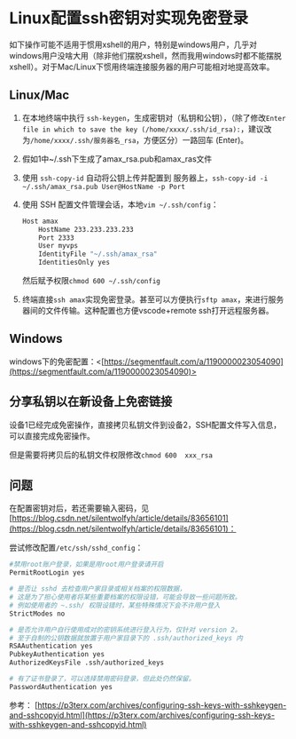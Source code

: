 # Linux配置ssh密钥对实现免密登录

<!--
Tags: 所有用户可食用
category: Linux奇技淫巧, 效率神器
create_date: October 2, 2021 3:57 PM
description: 远程登录服务器配置ssh密钥，方便ssh、sftp、和vscode+remote ssh
-->

如下操作可能不适用于惯用xshell的用户，特别是windows用户，几乎对windows用户没啥大用（除非他们摆脱xshell，然而我用windows时都不能摆脱xshell）。对于Mac/Linux下惯用终端连接服务器的用户可能相对地提高效率。

## Linux/Mac

1. 在本地终端中执行 `ssh-keygen`，生成密钥对（私钥和公钥），（除了修改`Enter file in which to save the key (/home/xxxx/.ssh/id_rsa):`，建议改为`/home/xxxx/.ssh/服务器名_rsa`，方便区分）一路回车 (En­ter)。
2. 假如1中~/.ssh下生成了amax_rsa.pub和amax_ras文件
3. 使用 `ssh-copy-id` 自动将公钥上传并配置到 服务器上，`ssh-copy-id -i ~/.ssh/amax_rsa.pub User@HostName -p Port`
4. 使用 SSH 配置文件管理会话，本地`vim ~/.ssh/config`：
    
    ```bash
    Host amax
        HostName 233.233.233.233
        Port 2333
        User myvps
        IdentityFile "~/.ssh/amax_rsa"
        IdentitiesOnly yes
    ```
    
    然后赋予权限`chmod 600 ~/.ssh/config`
    
5. 终端直接`ssh amax`实现免密登录。甚至可以方便执行`sftp amax`，来进行服务器间的文件传输。这种配置也方便vscode+remote ssh打开远程服务器。

## Windows
windows下的免密配置：<[https://segmentfault.com/a/1190000023054090](https://segmentfault.com/a/1190000023054090)>

## 分享私钥以在新设备上免密链接

设备1已经完成免密操作，直接拷贝私钥文件到设备2，SSH配置文件写入信息，可以直接完成免密操作。

但是需要将拷贝后的私钥文件权限修改`chmod 600  xxx_rsa`


## 问题
在配置密钥对后，若还需要输入密码，见[https://blog.csdn.net/silentwolfyh/article/details/83656101](https://blog.csdn.net/silentwolfyh/article/details/83656101)：

尝试修改配置`/etc/ssh/sshd_config`：

```bash
#禁用root账户登录，如果是用root用户登录请开启 
PermitRootLogin yes 

# 是否让 sshd 去检查用户家目录或相关档案的权限数据， 
# 这是为了担心使用者将某些重要档案的权限设错，可能会导致一些问题所致。 
# 例如使用者的 ~.ssh/ 权限设错时，某些特殊情况下会不许用户登入 
StrictModes no 

# 是否允许用户自行使用成对的密钥系统进行登入行为，仅针对 version 2。 
# 至于自制的公钥数据就放置于用户家目录下的 .ssh/authorized_keys 内 
RSAAuthentication yes 
PubkeyAuthentication yes 
AuthorizedKeysFile .ssh/authorized_keys 

# 有了证书登录了，可以选择禁用密码登录，但此处仍然保留。 
PasswordAuthentication yes
```

参考：
[https://p3terx.com/archives/configuring-ssh-keys-with-sshkeygen-and-sshcopyid.html](https://p3terx.com/archives/configuring-ssh-keys-with-sshkeygen-and-sshcopyid.html)